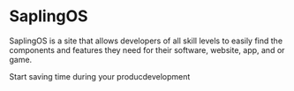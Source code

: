# SaplingOS
SaplingOS is a site that allows developers of all skill levels to easily find the components and features they need for their software, website, app, and or game.

Start saving time during your producdevelopment 
